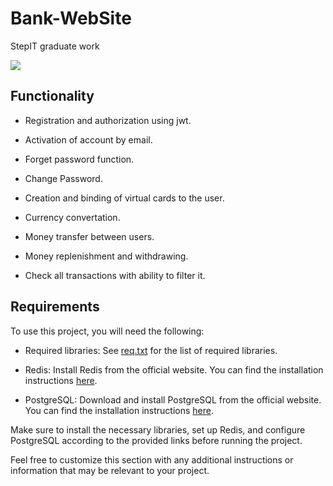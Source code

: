 # Bank-WebSite
StepIT graduate work

<img src="https://github.com/anigilyatornayapushka/Bank-WebSite/raw/main/tools/stepitlogo.png">

## Functionality

- Registration and authorization using jwt.

- Activation of account by email.

- Forget password function.

- Change Password.

- Creation and binding of virtual cards to the user.

- Currency convertation.

- Money transfer between users.

- Money replenishment and withdrawing.

- Check all transactions with ability to filter it.

## Requirements

To use this project, you will need the following:

- Required libraries: See [req.txt](tools/requirements/req.txt) for the list of required libraries.

- Redis: Install Redis from the official website. You can find the installation instructions [here](https://redis.io/docs/getting-started/installation/).

- PostgreSQL: Download and install PostgreSQL from the official website. You can find the installation instructions [here](https://www.postgresql.org/download/).

Make sure to install the necessary libraries, set up Redis, and configure PostgreSQL according to the provided links before running the project.

Feel free to customize this section with any additional instructions or information that may be relevant to your project.

